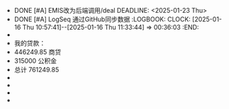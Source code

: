 - DONE [#A] EMIS改为后端调用/deal
  DEADLINE: <2025-01-23 Thu>
- DONE [#A] LogSeq 通过GitHub同步数据
  :LOGBOOK:
  CLOCK: [2025-01-16 Thu 10:57:41]--[2025-01-16 Thu 11:33:44] =>  00:36:03
  :END:
-
- 我的贷款：
- 446249.85  商贷
- 315000    公积金
- 总计 761249.85
-
-
-
-